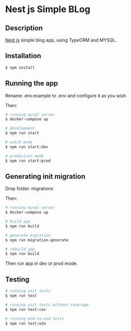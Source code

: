 # Nest js Simple BLog

## Description

[Nest js](https://github.com/nestjs/nest) simple blog app, using TypeORM and MYSQL.

## Installation

```bash
$ npm install
```

## Running the app

Rename .env.example to .env and configure it as you wish

Then:
```bash
# running mysql server
$ docker-compose up

# development
$ npm run start

# watch mode
$ npm run start:dev

# production mode
$ npm run start:prod
```

## Generating init migration

Drop folder: migrations

Then:
```bash
# running mysql server
$ docker-compose up

# build app
$ npm run build

# generate migration
$ npm run migration-generate

# rebuild app
$ npm run build
```
Then run app in dev or prod mode.

## Testing
```bash
# running unit tests
$ npm run test

# running unit tests without coverage
$ npm run test:cov

# running end-to-end tests
$ npm run test:e2e
```
